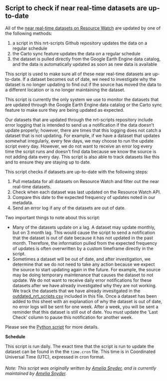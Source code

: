 ## Script to check if near real-time datasets are up-to-date
All of the [near real-time datasets on Resource Watch](https://bit.ly/2yzT8of) are updated by one of the following methods:
 1) a script in this nrt-scripts Github repository updates the data on a regular schedule
 2) the Carto sync feature updates the data on a regular schedule
 3) the dataset is pulled directly from the Google Earth Engine data catalog, and the data is automatically updated as soon as new data is available

This script is used to make sure all of these near real-time datasets are up-to-date. If a dataset becomes out of date, we need to investigate why the dataset is no longer updating to find out if the source has moved the data to a different location or is no longer maintaining the dataset.

This script is currently the only system we use to monitor the datasets that are updated through the Google Earth Engine data catalog or the Carto sync feature to make sure they are being updated as expected.

Our datasets that are updated through the nrt-scripts repository include error logging that is intended to send us a notification if the data doesn't update properly; however, there are times that this logging does not catch a dataset that is not updating. For example, if we have a dataset that updates somewhat irregularly, every few days, we may choose to run the update script every day. However, we do not want to receive an error log every time the script runs and doesn't find data because we know the source is not adding data every day. This script is also able to track datasets like this and to ensure they are staying up to date.

This script checks if datasets are up-to-date with the following steps:
1) Pull metadata for all datasets on Resource Watch and filter out the near real-time datasets.
2) Check when each dataset was last updated on the Resource Watch API.
3) Compare this date to the expected frequency of updates noted in our metadata.
4) Send an error log if any of the datasets are out of date.

Two important things to note about this script:
- Many of the datasets update on a lag. A dataset may update monthly, but on 3 month lag. This would cause the script to send a notification that the dataset is out of date because it has not updated in the past month. Therefore, the information pulled from the expected frequency of updates is often overwritten by a custom timeframe directly in the script.
- Sometimes a dataset will be out of date, and after investigation, we determine that we do not need to take any action because we expect the source to start updating again in the future. For example, the source may be doing temporary maintenance that causes the dataset to not update. We do not want to receive daily error notifications for these datasets after we have already investigated why they are not working. We track the datasets that we have already invesitgated in the [outdated_nrt_scripts csv](https://github.com/resource-watch/nrt-scripts/blob/master/check_if_nrt_datasets_current/outdated_nrt_scripts.csv) included in this file. Once a dataset has been added to this sheet with an explanation of why the dataset is out of date, no error logs will be sent for one week. After a week, you will be sent a reminder that this dataset is still out of date. You must update the 'Last Check' column to pause this notification for another week.

Please see the [Python script](https://github.com/resource-watch/nrt-scripts/blob/master/check_if_nrt_datasets_current/contents/src/__init__.py) for more details.

**Schedule**

This script is run daily. The exact time that the script is run to update the dataset can be found in the the `time.cron` file. This time is in Coordinated Universal Time (UTC), expressed in cron format.

###### Note: This script was originally written by [Amelia Snyder](https://www.wri.org/profile/amelia-snyder), and is currently maintained by [Amelia Snyder](https://www.wri.org/profile/amelia-snyder).
